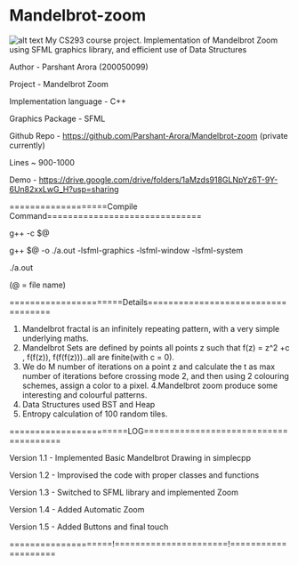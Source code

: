 # Mandelbrot-zoom
![alt text](https://drive.google.com/file/d/1U8UMbky6huKF91924b5fs6RhVWQHSV87/view?usp=sharing)
My CS293 course project. Implementation of Mandelbrot Zoom using SFML graphics library, and efficient use of Data Structures

Author - Parshant Arora (200050099) 

Project - Mandelbrot Zoom	 

Implementation language - C++ 

Graphics Package - SFML

Github Repo - https://github.com/Parshant-Arora/Mandelbrot-zoom (private currently)

Lines ~ 900-1000

Demo - https://drive.google.com/drive/folders/1aMzds918GLNpYz6T-9Y-6Un82xxLwG_H?usp=sharing

===================Compile Command==============================

g++ -c $@

g++ $@ -o ./a.out -lsfml-graphics -lsfml-window -lsfml-system

./a.out

(@ = file name)


======================Details===================================

1. Mandelbrot fractal is an infinitely repeating pattern, with a very simple underlying maths. 
2. Mandelbrot Sets are defined by points all points z such that f(z) = z^2 +c , f(f(z)), f(f(f(z)))..all are finite(with c = 0). 
3. We do M number of iterations on a point z and calculate the t as max number of iterations before crossing mode 2, and then using 2 colouring schemes, assign a color to a pixel.
4.Mandelbrot zoom produce some interesting and colourful patterns.
5. Data Structures used BST and Heap
6. Entropy calculation of 100 random tiles.



=======================LOG======================================

Version 1.1 - Implemented Basic Mandelbrot Drawing in simplecpp

Version 1.2 - Improvised the code with proper classes and functions

Version 1.3 - Switched to SFML library and implemented Zoom 

Version 1.4 - Added Automatic Zoom

Version 1.5 - Added Buttons and final touch 

====================!======================!====================
